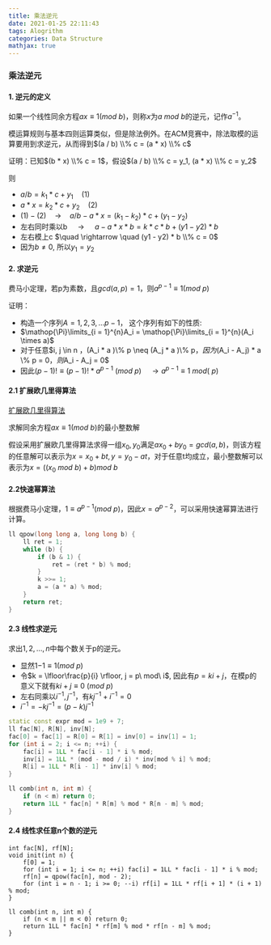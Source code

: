 ```yaml
---
title: 乘法逆元
date: 2021-01-25 22:11:43
tags: Alogrithm
categories: Data Structure
mathjax: true
---
```


### 乘法逆元

#### 1. 逆元的定义

如果一个线性同余方程$ax \equiv 1 (mod\ b)$，则称$x$为$a\ mod\ b$的逆元，记作$a^{-1}$。

模运算规则与基本四则运算类似，但是除法例外。在ACM竞赛中，除法取模的运算要用到求逆元，从而得到$(a / b) \\% c = (a * x) \\% c$

证明：已知$(b * x) \\% c = 1$，假设$(a / b) \\% c = y_1, (a * x) \\% c = y_2$

则

+ $a / b = k_1*c + y_1\quad(1)$ 
+ $a*x = k_2 * c + y_2\quad(2)$
+ $(1) -(2)$$\quad \rightarrow \quad a/b - a*x = (k_1 - k_2)*c + (y_1 - y_2)$ 
+ 左右同时乘以b $\quad \rightarrow \quad$  $a - a * x * b = k * c * b + (y1 - y2) * b$ 
+ 左右模上c $\quad \rightarrow \quad (y1 - y2) * b \\% c = 0$
+ 因为$b \neq 0$, 所以$y_1 = y_2$


#### 2. 求逆元

费马小定理，若p为素数，且$gcd(a, p) = 1$，则$a^{p - 1} \equiv 1 (mod\ p)$

证明：

+ 构造一个序列$A={1, 2, 3, \dots p - 1}$， 这个序列有如下的性质:
+ $\mathop{\Pi}\limits_{i = 1}^{n}A_i = \mathop{\Pi}\limits_{i = 1}^{n}(A_i \times a)$
+ 对于任意$i, j \in n $，$(A_i * a )\\% p \neq (A_j * a )\\% p$，因为$(A_i - A_j) * a \\% p = 0$，则$A_i - A_j = 0$
+ 因此$(p - 1)! \equiv (p - 1)! * a^{p - 1}\ (mod\ p) \quad \rightarrow a^{p - 1} \equiv 1 \ mod(\ p)$ 

#### 2.1 扩展欧几里得算法

[扩展欧几里得算法](https://abeltian.top/2021/01/26/exgcd/)

求解同余方程$ax \equiv 1 (mod\ b)$的最小整数解

假设采用扩展欧几里得算法求得一组$x_0, y_0$满足$ax_0 +by_0 = gcd(a, b)$，则该方程的任意解可以表示为$x = x_0 + bt, y = y_0-at$，对于任意t均成立，最小整数解可以表示为$x = ((x_0\ mod\ b) + b) mod\ b$


#### 2.2快速幂算法

根据费马小定理，$1 \equiv a^{p -1} (mod\ p)$，因此$x = a^{p - 2}$，可以采用快速幂算法进行计算。

```c++
ll qpow(long long a, long long b) {
    ll ret = 1;
    while (b) {
        if (b & 1) {
            ret = (ret * b) % mod;
        }
        k >>= 1;
        a = (a * a) % mod;
    }
    return ret;
}
```

#### 2.3 线性求逆元

求出$1, 2, \dots, n$中每个数关于p的逆元。

+ 显然$1{-1} \equiv 1 (mod\ p)$
+ 令$k = \lfloor\frac{p}{i} \rfloor, j = p\ mod\ i$, 因此有$p = ki + j$，在模p的意义下就有$ki + j \equiv 0\ (mod\ p)$
+ 左右同乘以$i^{-1}, j^{-1}$，有$kj^{-1} + i^{-1}=0$
+ $i^{-1}=-kj^{-1} = (p - k)j^{-1}$

```c++
static const expr mod = 1e9 + 7;
ll fac[N], R[N], inv[N];
fac[0] = fac[1] = R[0] = R[1] = inv[0] = inv[1] = 1;
for (int i = 2; i <= n; ++i) {
	fac[i] = 1LL * fac[i - 1] * i % mod;
    inv[i] = 1LL * (mod - mod / i) * inv[mod % i] % mod;
    R[i] = 1LL * R[i - 1] * inv[i] % mod;
}
```

```c++
ll comb(int n, int m) {
	if (n < m) return 0;
	return 1LL * fac[n] * R[m] % mod * R[n - m] % mod;
}
```

#### 2.4 线性求任意n个数的逆元

```
int fac[N], rf[N];
void init(int n) {
	f[0] = 1;
	for (int i = 1; i <= n; ++i) fac[i] = 1LL * fac[i - 1] * i % mod;
	rf[n] = qpow(fac[n], mod - 2);
	for (int i = n - 1; i >= 0; --i) rf[i] = 1LL * rf[i + 1] * (i + 1) % mod;
}

ll comb(int n, int m) {
	if (n < m || m < 0) return 0;
	return 1LL * fac[n] * rf[m] % mod * rf[n - m] % mod;
}
```

